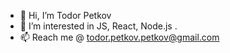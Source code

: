 - 👋 Hi, I’m Todor Petkov
- 👀 I’m interested in JS, React, Node.js .
- 📫 Reach me @ todor.petkov.petkov@gmail.com

<!---
toshko89/toshko89 is a ✨ special ✨ repository because its `README.md` (this file) appears on your GitHub profile.
You can click the Preview link to take a look at your changes.
--->
